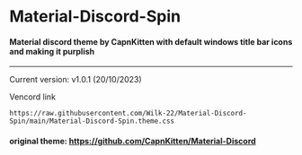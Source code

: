 # Material-Discord-Spin
#### Material discord theme by CapnKitten with default windows title bar icons and making it purplish
<hr>

Current version: v1.0.1 (20/10/2023)

Vencord link
```
https://raw.githubusercontent.com/Wilk-22/Material-Discord-Spin/main/Material-Discord-Spin.theme.css
```

#### original theme: https://github.com/CapnKitten/Material-Discord
